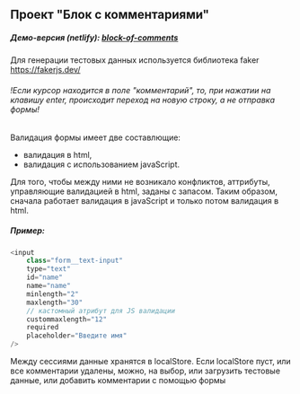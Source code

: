## Проект "Блок с комментариями"
##### Демо-версия (netlify): [block-of-comments](https://block-of-comments.netlify.app/)
Для генерации тестовых данных используется библиотека faker
https://fakerjs.dev/

###### !Если курсор находится в поле "комментарий", то, при нажатии на клавишу enter, происходит переход на новую строку, а не отправка формы!

Валидация формы имеет две составлющие:

- валидация в html,
- валидация с использованием javaScript.

Для того, чтобы между ними не возникало конфликтов, аттрибуты,
управляющие валидацией в html, заданы с запасом. Таким образом, сначала работает валидация в
javaScript и только потом валидация в html.

##### Пример:

```javascript
<input
	class="form__text-input"
	type="text"
	id="name"
	name="name"
	minlength="2"
	maxlength="30"
	// кастомный атрибут для JS валидации
	custommaxlength="12"
	required
	placeholder="Введите имя"
/>
```

Между сессиями данные хранятся в localStore. Если localStore пуст, или все комментарии удалены, можно, на выбор, или загрузить тестовые данные, или добавить комментарии с помощью формы

